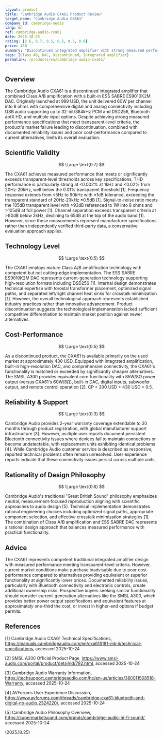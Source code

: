 ```yaml
---
layout: product
title: "Cambridge Audio CXA61 Product Review"
target_name: "Cambridge Audio CXA61"
company_id: cambridge-audio
lang: en
ref: cambridge-audio-cxa61
date: 2025-10-25
rating: [2.6, 0.7, 0.5, 0.5, 0.3, 0.6]
price: 430
summary: "Discontinued integrated amplifier with strong measured performance but significant cost-performance disadvantages and documented reliability issues."
tags: [Class AB, DAC, Discontinued, Integrated amplifier]
permalink: /products/en/cambridge-audio-cxa61/
---
```

## Overview

The Cambridge Audio CXA61 is a discontinued integrated amplifier that combined Class A/B amplification with a built-in ESS SABRE ES9010K2M DAC. Originally launched at 999 USD, the unit delivered 60W per channel into 8 ohms with comprehensive digital and analog connectivity including USB audio supporting up to 32-bit/384kHz PCM and DSD256, Bluetooth aptX HD, and multiple input options. Despite achieving strong measured performance specifications that meet transparent-level criteria, the product's market failure leading to discontinuation, combined with documented reliability issues and poor cost-performance compared to current alternatives, limits its overall evaluation.

## Scientific Validity

$$ \Large \text{0.7} $$

The CXA61 achieves measured performance that meets or significantly exceeds transparent-level thresholds across key specifications. THD performance is particularly strong at <0.002% at 1kHz and <0.02% from 20Hz-20kHz, well below the 0.01% transparent threshold [1]. Frequency response extends from <5Hz to 60kHz with ±1dB tolerance, exceeding the transparent standard of 20Hz-20kHz ±0.5dB [1]. Signal-to-noise ratio meets the 105dB transparent level with >93dB referenced to 1W into 8 ohms and >105dB at full power [1]. Channel separation exceeds transparent criteria at >80dB below 3kHz, declining to 65dB at the top of the audio band [1]. However, since these measurements represent manufacturer specifications rather than independently verified third-party data, a conservative evaluation approach applies.

## Technology Level

$$ \Large \text{0.5} $$

The CXA61 employs mature Class A/B amplification technology with competent but not cutting-edge implementation. The ESS SABRE ES9010K2M DAC represents current-generation technology supporting high-resolution formats including DSD256 [1]. Internal design demonstrates technical expertise with toroidal transformer placement, optimized signal paths, and separated left/right channel heat sinks for crosstalk minimization [1]. However, the overall technological approach represents established industry practices rather than innovative advancement. Product discontinuation suggests the technological implementation lacked sufficient competitive differentiation to maintain market position against newer alternatives.

## Cost-Performance

$$ \Large \text{0.5} $$

As a discontinued product, the CXA61 is available primarily on the used market at approximately 430 USD. Equipped with integrated amplification, built-in high-resolution DAC, and comprehensive connectivity, the CXA61's functionality is matched or exceeded by significantly cheaper alternatives. The SMSL A300 provides equivalent core functionality with 85W/8Ω power output (versus CXA61's 60W/8Ω), built-in DAC, digital inputs, subwoofer output, and remote control operation [2]. CP = 200 USD ÷ 430 USD = 0.5.

## Reliability & Support

$$ \Large \text{0.3} $$

Cambridge Audio provides 2-year warranty coverage extendable to 30 months through product registration, with global manufacturer support infrastructure [3]. However, multiple user reports document persistent Bluetooth connectivity issues where devices fail to maintain connections or become undetectable, with replacement units exhibiting identical problems [4]. While Cambridge Audio customer service is described as responsive, reported technical problems often remain unresolved. User experience reports indicate that these connectivity issues persist across multiple units.

## Rationality of Design Philosophy

$$ \Large \text{0.6} $$

Cambridge Audio's traditional "Great British Sound" philosophy emphasizes neutral, measurement-focused reproduction aligning with scientific approaches to audio design [5]. Technical implementation demonstrates rational engineering choices including optimized signal paths, appropriate component selection, and effective crosstalk minimization strategies [1]. The combination of Class A/B amplification and ESS SABRE DAC represents a rational design approach that balances measured performance with practical functionality.

## Advice

The CXA61 represents competent traditional integrated amplifier design with measured performance meeting transparent-level criteria. However, current market conditions make purchase inadvisable due to poor cost-performance compared to alternatives providing equivalent or superior functionality at significantly lower prices. Documented reliability issues, particularly with Bluetooth connectivity and electronic controls, create additional ownership risks. Prospective buyers seeking similar functionality should consider current-generation alternatives like the SMSL A300, which provides better power output specifications and equivalent features at approximately one-third the cost, or invest in higher-end options if budget permits.

## References

[1] Cambridge Audio CXA61 Technical Specifications, https://manuals.cambridgeaudio.com/en/cxa618181-mk-ii/technical-specifications, accessed 2025-10-24

[2] SMSL A300 Official Product Page, https://www.smsl-audio.com/portal/product/detail/id/792.html, accessed 2025-10-24

[3] Cambridge Audio Warranty Information, https://techsupport.cambridgeaudio.com/hc/en-us/articles/360011508518-Warranty, accessed 2025-10-24

[4] AVForums User Experience Discussion, https://www.avforums.com/threads/cambridge-cxa61-bluetooth-and-digital-no-audio.2324220/, accessed 2025-10-24

[5] Cambridge Audio Philosophy Overview, https://supermarketsound.com/brands/cambridge-audio-hi-fi-sound/, accessed 2025-10-24

(2025.10.25)